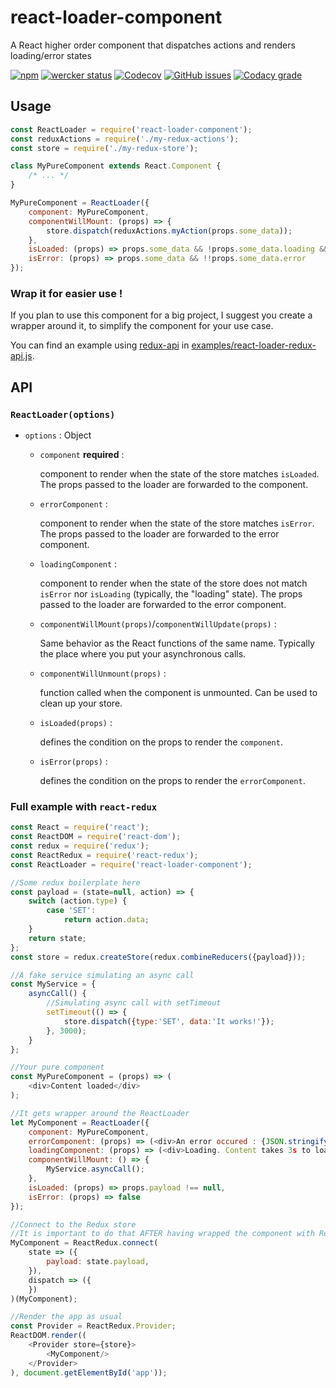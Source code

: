# react-loader-component

A React higher order component that dispatches actions and renders loading/error states

[![npm](https://img.shields.io/npm/v/react-loader-component.svg)](https://www.npmjs.com/package/react-loader-component)
[![wercker status](https://app.wercker.com/status/c154a6be090561352ba4a13b6090fcf2/s/master "wercker status")](https://app.wercker.com/project/byKey/c154a6be090561352ba4a13b6090fcf2)
[![Codecov](https://img.shields.io/codecov/c/github/xurei/react-loader-component.svg)](https://codecov.io/gh/xurei/react-loader-component)
[![GitHub issues](https://img.shields.io/github/issues/xurei/react-loader-component.svg)](https://github.com/xurei/react-loader-component/issues)
[![Codacy grade](https://img.shields.io/codacy/grade/97487e86a6644e8fb0f64cf4c2637ee1.svg)](https://www.codacy.com/app/xurei/react-loader-component)

## Usage
```javascript
const ReactLoader = require('react-loader-component');
const reduxActions = require('./my-redux-actions');
const store = require('./my-redux-store');

class MyPureComponent extends React.Component {
    /* ... */
}

MyPureComponent = ReactLoader({
    component: MyPureComponent,
    componentWillMount: (props) => {
        store.dispatch(reduxActions.myAction(props.some_data));
    },
    isLoaded: (props) => props.some_data && !props.some_data.loading && !!props.some_data.sync,
    isError: (props) => props.some_data && !!props.some_data.error
});
```

### Wrap it for easier use !
If you plan to use this component for a big project, I suggest you create a wrapper around it, 
to simplify the component for your use case. 

You can find an example using [redux-api](https://www.npmjs.com/package/redux-api) in [examples/react-loader-redux-api.js](examples/react-loader-redux-api.js).

## API

### `ReactLoader(options)`
- `options` : Object
  - `component` **required** : 
  
    component to render when the state of the store matches `isLoaded`.
    The props passed to the loader are forwarded to the component.
    
  - `errorComponent` : 
  
    component to render when the state of the store matches `isError`.
    The props passed to the loader are forwarded to the error component.
    
  - `loadingComponent` : 
  
    component to render when the state of the store does not match `isError` nor `isLoading` (typically, the "loading" state).
    The props passed to the loader are forwarded to the error component.
    
  - `componentWillMount(props)`/`componentWillUpdate(props)` : 
  
    Same behavior as the React functions of the same name. Typically the place where you put your asynchronous calls.
    
  - `componentWillUnmount(props)` : 
  
    function called when the component is unmounted. Can be used to clean up your store.
    
  - `isLoaded(props)` : 
  
    defines the condition on the props to render the `component`.
    
  - `isError(props)` : 
  
    defines the condition on the props to render the `errorComponent`.
    
    
### Full example with `react-redux`
```javascript
const React = require('react');
const ReactDOM = require('react-dom');
const redux = require('redux');
const ReactRedux = require('react-redux');
const ReactLoader = require('react-loader-component');

//Some redux boilerplate here
const payload = (state=null, action) => {
    switch (action.type) {
        case 'SET':
            return action.data;
    }
    return state;
};
const store = redux.createStore(redux.combineReducers({payload}));

//A fake service simulating an async call
const MyService = {
    asyncCall() {
        //Simulating async call with setTimeout
        setTimeout(() => {
            store.dispatch({type:'SET', data:'It works!'});
        }, 3000);
    }
};

//Your pure component
const MyPureComponent = (props) => (
    <div>Content loaded</div>
);

//It gets wrapper around the ReactLoader
let MyComponent = ReactLoader({
    component: MyPureComponent,
    errorComponent: (props) => (<div>An error occured : {JSON.stringify(props.rest_endpoint.error)}</div>),
    loadingComponent: (props) => (<div>Loading. Content takes 3s to load</div>),
    componentWillMount: () => {
        MyService.asyncCall();
    },
    isLoaded: (props) => props.payload !== null,
    isError: (props) => false
});

//Connect to the Redux store
//It is important to do that AFTER having wrapped the component with ReactLoader.
MyComponent = ReactRedux.connect(
    state => ({
        payload: state.payload,
    }),
    dispatch => ({
    })
)(MyComponent);

//Render the app as usual
const Provider = ReactRedux.Provider;
ReactDOM.render((
    <Provider store={store}>
        <MyComponent/>
    </Provider>
), document.getElementById('app'));
```
